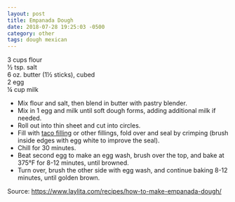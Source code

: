 ```yaml
---
layout: post
title: Empanada Dough
date: 2018-07-28 19:25:03 -0500
category: other
tags: dough mexican
---
```

3 cups flour  
½ tsp. salt  
6 oz. butter (1½ sticks), cubed  
2 egg  
¼ cup milk  
<ul>
 	<li>Mix flour and salt, then blend in butter with pastry blender.</li>
 	<li>Mix in 1 egg and milk until soft dough forms, adding additional milk if needed.</li>
 	<li>Roll out into thin sheet and cut into circles.</li>
 	<li>Fill with <a href="http://tfsh.us/memory/1969/12/31/beef-taco-filling/">taco filling</a> or other fillings, fold over and seal by crimping (brush inside edges with egg white to improve the seal).</li>
 	<li>Chill for 30 minutes.</li>
 	<li>Beat second egg to make an egg wash, brush over the top, and bake at 375°F for 8-12 minutes, until browned.</li>
 	<li>Turn over, brush the other side with egg wash, and continue baking 8-12 minutes, until golden brown.</li>
</ul>
Source: <a href="https://www.laylita.com/recipes/how-to-make-empanada-dough/">https://www.laylita.com/recipes/how-to-make-empanada-dough/</a>
